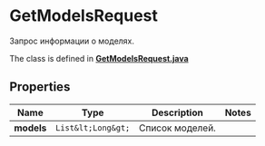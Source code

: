 

# GetModelsRequest

Запрос информации о моделях.

The class is defined in **[GetModelsRequest.java](../../src/main/java/org/openapitools/model/GetModelsRequest.java)**

## Properties

Name | Type | Description | Notes
------------ | ------------- | ------------- | -------------
**models** | `List&lt;Long&gt;` | Список моделей. | 



